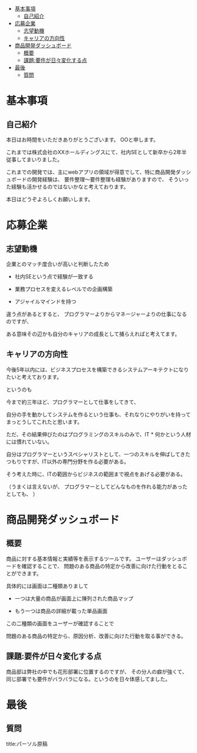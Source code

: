 










- [基本事項](#基本事項)
  - [自己紹介](#自己紹介)
- [応募企業](#応募企業)
  - [志望動機](#志望動機)
  - [キャリアの方向性](#キャリアの方向性)
- [商品開発ダッシュボード](#商品開発ダッシュボード)
  - [概要](#概要)
  - [課題:要件が日々変化する点](#課題要件が日々変化する点)
- [最後](#最後)
  - [質問](#質問)




# 基本事項


## 自己紹介

本日はお時間をいただきありがとうございます。
OOと申します。

これまでは株式会社のXXホールディングスにて、社内SEとして新卒から2年半従事してまいりました。

これまでの開発では、主にwebアプリの領域が得意でして、特に商品開発ダッシュボードの開発経験は、
要件整理〜要件整理も経験がありますので、
そういった経験も活かせるのではないかなと考えております。

本日はどうぞよろしくお願いします。



# 応募企業


## 志望動機

企業とのマッチ度合いが高いと判断したため

- 社内SEという点で経験が一致する

- 業務プロセスを変えるレベルでの企画構築

- アジャイルマインドを持つ

違う点があるとすると、
プログラマーよりからマネージャーよりの仕事になるのですが、

ある意味その辺かも自分のキャリアの成長として捕らえればと考えてます。




## キャリアの方向性

今後5年以内には、ビジネスプロセスを構築できるシステムアーキテクトになりたいと考えております。

というのも

今まで約三年ほど、プログラマーとして仕事をしてきて、

自分の手を動かしてシステムを作るという仕事も、それなりにやりがいを持ってまっとうしてこれたと思います。

ただ、その結果伸びたのはプログラミングのスキルのみで、IT * 何かという人材には慣れていない。

自分はプログラマーというスペシャリストとして、一つのスキルを伸ばしてきたつもりですが、IT以外の専門分野を作る必要がある。

そう考えた時に、ITの範囲からビジネスの範囲まで視点をあげる必要がある。


（うまくは言えないが、
プログラマーとしてどんなものを作れる能力があったとしても、
）










# 商品開発ダッシュボード

## 概要

商品に対する基本情報と実績等を表示するツールです。
ユーザーはダッシュボードを確認することで、
問題のある商品の特定から改善に向けた行動をとることができます。

具体的には画面は二種類ありまして

- 一つは大量の商品が画面上に陳列された商品マップ

- もう一つは商品の詳細が載った単品画面

この二種類の画面をユーザーが確認することで

問題のある商品の特定から、原因分析、改善に向けた行動を取る事ができる。


## 課題:要件が日々変化する点

商品部は弊社の中でも花形部署に位置するのですが、
その分人の癖が強くて、
同じ部署でも要件がバラバラになる。というのを日々体感してました。














# 最後




## 質問





title:パーソル原稿
